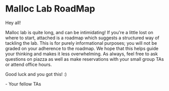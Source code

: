 # Malloc Lab RoadMap

Hey all!



Malloc lab is quite long, and can be intimidating! If you're a little lost on where to start, attached is a roadmap which suggests a structured way of tackling the lab. This is for purely informational purposes; you will not be graded on your adherence to the roadmap. We hope that this helps guide your thinking and makes it less overwhelming. As always, feel free to ask questions on piazza as well as make reservations with your small group TAs or attend office hours.



Good luck and you got this! :)

\- Your fellow TAs